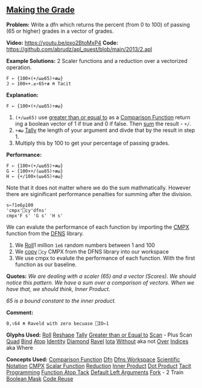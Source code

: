## [Making the Grade](https://problems.tryapl.org/psets/2013.html?goto=P2_Making_The_Grade)

**Problem:** Write a dfn which returns the percent (from 0 to 100) of passing (65 or higher) grades in a vector of grades.

**Video:** https://youtu.be/pxo2BtoMxP4
**Code:** https://github.com/abrudz/apl_quest/blob/main/2013/2.apl

**Example Solutions:**
2 Scaler functions and a reduction over a vectorized operation. 
```APL
F ← {100×(+/⍵≥65)÷≢⍵}
J ← 100×+.≥∘65÷≢ ⍝ Tacit
```

**Explanation:**
```APL
F ← {100×(+/⍵≥65)÷≢⍵}
```

1.  `(+/⍵≥65)` use [greater than or equal to](https://aplwiki.com/wiki/Greater_than_or_Equal_to) as a [Comparison Function](https://aplwiki.com/wiki/Comparison_function) return ing a boolean vector of 1 if true and 0 if false. Then [sum](https://aplwiki.com/wiki/Reduce) the result - `+/`. 
2. `÷≢⍵`  [Tally](https://aplwiki.com/wiki/Tally) the length of your argument and divde that by the result in step 1. 
3. Multiply this by 100 to get your percentage of passing grades. 

**Performance:**
```APL
F ← {100×(+/⍵≥65)÷≢⍵}
G ← {100×+/(⍵≥65)÷≢⍵}
H ← {+/100×(⍵≥65)÷≢⍵}
```
Note that it does not matter where we do the sum mathmatically. However there are siginificant performance penalties for summing after the division.

```APL
s←?1e6⍴100
'cmpx'⎕cy'dfns'
cmpx'F s' 'G s' 'H s'
```
We can evalute the performance of each function by importing the [CMPX](http://dfns.dyalog.com/n_cmpx.htm) function from the [DFNS](http://dfns.dyalog.com/n_contents.htm) library. 
1.  We [Roll](https://aplwiki.com/wiki/Roll)1 million `1e6` random numbers between 1 and 100
2.  We [copy](http://help.dyalog.com/latest/Content/Language/System%20Functions/cy.htm) `⎕cy` CMPX from the DFNS library into our workspace
3.  We use cmpx to evalute the performance of each function. With the first function as our baseline. 




**Quotes:**
*We are dealing with a scaler (65) and a vector (Scores). We should notice this pattern. We have a sum over a comparison of vectors. When we have that, we should think, Inner Product.*

*65 is a bound constant to the inner product.* 

**Comment:** 
```APL
0,⍳64 ⍝ Raveld with zero becuase ⎕IO←1
```

**Glyphs Used:**
[Roll](https://aplwiki.com/wiki/Roll)
[Reshape](https://aplwiki.com/wiki/Reshape)
[Tally](https://aplwiki.com/wiki/Tally)
[Greater than or Equal to](https://aplwiki.com/wiki/Greater_than_or_Equal_to)
[Scan](https://aplwiki.com/wiki/Scan) - Plus Scan
[Quad](https://aplwiki.com/wiki/Quad_name)
[Bind](https://aplwiki.com/wiki/Bind)
[Atop](https://aplwiki.com/wiki/Atop_(operator))
[Identity](https://aplwiki.com/wiki/Identity)
[Diamond](https://aplwiki.com/wiki/Statement_Separator)
[Ravel](https://aplwiki.com/wiki/Ravel)
[Iota](https://aplwiki.com/wiki/Index_Generator)
[Without](https://aplwiki.com/wiki/Without) aka not
[Over](https://aplwiki.com/wiki/Over)
[Indices](https://aplwiki.com/wiki/Indices) aka Where

**Concepts Used:**
[Comparison Function](https://aplwiki.com/wiki/Comparison_function)
[Dfn](https://aplwiki.com/wiki/Dfn)
[Dfns Workspace](https://aplwiki.com/wiki/Dfns_workspace)
[Scientific Notation](https://mastering.dyalog.com/Data-and-Variables.html#data-and-variables-representation-of-numbers)
[CMPX](http://dfns.dyalog.com/n_cmpx.htm)
[Scalar Function](https://aplwiki.com/wiki/Scalar_function)
[Reduction](https://aplwiki.com/wiki/Reduce)
[Inner Product](https://aplwiki.com/wiki/Inner_Product)
[Dot Product](https://en.wikipedia.org/wiki/Dot_product)
[Tacit Programming](https://aplwiki.com/wiki/Tacit_programming)
[Function Atop Tack](https://mastering.dyalog.com/Tacit-Programming.html?highlight=atop#function-atop-tack)
[Default Left Arguments](https://aplwiki.com/wiki/Dfn#Default_left_arguments)
[Fork](https://aplwiki.com/wiki/Train#2-trains) - 2 Train
[Boolean Mask](https://aplwiki.com/wiki/Boolean)
[Code Reuse](https://en.wikipedia.org/wiki/Code_reuse)





